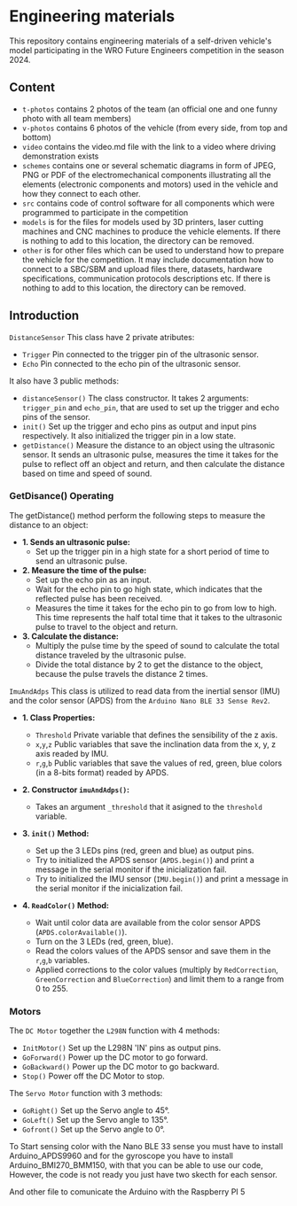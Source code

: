 Engineering materials
====

This repository contains engineering materials of a self-driven vehicle's model participating in the WRO Future Engineers competition in the season 2024.

## Content

* `t-photos` contains 2 photos of the team (an official one and one funny photo with all team members)
* `v-photos` contains 6 photos of the vehicle (from every side, from top and bottom)
* `video` contains the video.md file with the link to a video where driving demonstration exists
* `schemes` contains one or several schematic diagrams in form of JPEG, PNG or PDF of the electromechanical components illustrating all the elements (electronic components and motors) used in the vehicle and how they connect to each other.
* `src` contains code of control software for all components which were programmed to participate in the competition
* `models` is for the files for models used by 3D printers, laser cutting machines and CNC machines to produce the vehicle elements. If there is nothing to add to this location, the directory can be removed.
* `other` is for other files which can be used to understand how to prepare the vehicle for the competition. It may include documentation how to connect to a SBC/SBM and upload files there, datasets, hardware specifications, communication protocols descriptions etc. If there is nothing to add to this location, the directory can be removed.

## Introduction

`DistanceSensor` This class have 2 private atributes:
  * `Trigger` Pin connected to the trigger pin of the ultrasonic sensor.
  * `Echo` Pin connected to the echo pin of the ultrasonic sensor.
 
It also have 3 public methods:
  * `distanceSensor()` The class constructor. It takes 2 arguments: `trigger_pin` and `echo_pin`, that are used to set up the trigger and echo pins of the sensor.
  * `init()` Set up the trigger and echo pins as output and input pins respectively. It also initialized the trigger pin in a low state.
  * `getDistance()` Measure the distance to an object using the ultrasonic sensor. It sends an ultrasonic pulse, measures the time it takes for the pulse to reflect off an object and return, and then calculate the distance based on time and speed of sound.

### GetDisance() Operating

The getDistance() method perform the following steps to measure the distance to an object:

* **1. Sends an ultrasonic pulse:**
  * Set up the trigger pin in a high state for a short period of time to send an ultrasonic pulse.
* **2. Measure the time of the pulse:**
  * Set up the echo pin as an input.
  * Wait for the echo pin to go high state, which indicates that the reflected pulse has been received.
  * Measures the time it takes for the echo pin to go from low to high. This time represents the half total time that it takes to the ultrasonic pulse to travel to the object and return.
* **3. Calculate the distance:**
  * Multiply the pulse time by the speed of sound to calculate the total distance traveled by the ultrasonic pulse.
  * Divide the total distance by 2 to get the distance to the object, because the pulse travels the distance 2 times.
 
`ImuAndAdps` This class is utilized to read data from the inertial sensor (IMU) and the color sensor (APDS) from the `Arduino Nano BLE 33 Sense Rev2`.

* **1. Class Properties:**
  * `Threshold` Private variable that defines the sensibility of the z axis.
  * `x`,`y`,`z` Public variables that save the inclination data from the x, y, z axis readed by IMU.
  * `r`,`g`,`b` Public variables that save the values of red, green, blue colors (in a 8-bits format) readed by APDS.

* **2. Constructor `imuAndAdps()`:**
  * Takes an argument `_threshold` that it asigned to the `threshold` variable.

* **3. `init()` Method:**
  * Set up the 3 LEDs pins (red, green and blue) as output pins.
  * Try to initialized the APDS sensor (`APDS.begin()`) and print a message in the serial monitor if the inicialization fail.
  * Try to initialized the IMU sensor (`IMU.begin()`) and print a message in the serial monitor if the inicialization fail.
 
* **4. `ReadColor()` Method:**
  * Wait until color data are available from the color sensor APDS (`APDS.colorAvailable()`).
  * Turn on the 3 LEDs (red, green, blue).
  * Read the colors values of the APDS sensor and save them in the `r`,`g`,`b` variables.
  * Applied corrections to the color values (multiply by `RedCorrection`, `GreenCorrection` and `BlueCorrection`) and limit them to a range from 0 to 255.
 
### Motors

The `DC Motor` together the `L298N` function with 4 methods: 
  * `InitMotor()` Set up the L298N 'IN' pins as output pins.
  * `GoForward()` Power up the DC motor to go forward.
  * `GoBackward()` Power up the DC motor to go backward.
  * `Stop()` Power off the DC Motor to stop.

The `Servo Motor` function with 3 methods:
  * `GoRight()` Set up the Servo angle to 45°.
  * `GoLeft()` Set up the Servo angle to 135°.
  * `Gofront()` Set up the Servo angle to 0°.

To Start sensing color with the Nano BLE 33 sense you must have to install Arduino_APDS9960 and for the gyroscope you have to install Arduino_BMI270_BMM150, with that you can be able to use our code, However, the code is not ready you just have two skecth for each sensor.

And other file to comunicate the Arduino with the Raspberry PI 5


